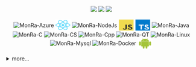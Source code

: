 <!--Hello
<h2><img src="https://emojis.slackmojis.com/emojis/images/1531849430/4246/blob-sunglasses.gif?1531849430" width="30"/> Hi 👋 , I'm MonRá! <img src="https://media.giphy.com/media/12oufCB0MyZ1Go/giphy.gif" width="50"></h2>
-->

<div>
  </p>
  <div align="center">
   <a href="https://www.facebook.com/ramon.chaib" target="_blank"><img src="https://img.shields.io/badge/-Facebook-%230077B5?style=for-the-badge&logo=facebook&logoColor=white" target="_blank"></a> 
  <a href="https://www.instagram.com/monrapps/" target="_blank"><img src="https://img.shields.io/badge/-Instagram-%23E4405F?style=for-the-badge&logo=instagram&logoColor=white" target="_blank"></a>
  <a href="https://www.linkedin.com/in/ramon-chaib-27007635/" target="_blank"><img src="https://img.shields.io/badge/-LinkedIn-%230077B5?style=for-the-badge&logo=linkedin&logoColor=white" target="_blank"></a>   
</div>
  
 <div style="display: inline_block" align="center"><br>
  <img align="center" alt="MonRa-Azure" height="30" width="40" src="https://cdn.jsdelivr.net/gh/devicons/devicon/icons/azure/azure-original.svg">
  <img align="center" alt="MonRa-React" height="30" width="40" src="https://raw.githubusercontent.com/devicons/devicon/master/icons/react/react-original.svg">
  <img align="center" alt="MonRa-NodeJs" height="30" width="40" src="https://cdn.jsdelivr.net/gh/devicons/devicon/icons/nodejs/nodejs-original.svg">
  <img align="center" alt="MonRa-Js" height="30" width="40" src="https://raw.githubusercontent.com/devicons/devicon/master/icons/javascript/javascript-original.svg">     <img align="center" alt="MonRa-Ts" height="30" width="40" src="https://raw.githubusercontent.com/devicons/devicon/master/icons/typescript/typescript-original.svg">
  <img align="center" alt="MonRa-Java" height="30" width="40" src="https://cdn.jsdelivr.net/gh/devicons/devicon/icons/java/java-original.svg">
  <img align="center" alt="MonRa-C" height="30" width="40" src="https://cdn.jsdelivr.net/gh/devicons/devicon/icons/c/c-original.svg">
  <img align="center" alt="MonRa-CS" height="30" width="40" src="https://cdn.jsdelivr.net/gh/devicons/devicon/icons/csharp/csharp-original.svg">
  <img align="center" alt="MonRa-Cpp" height="30" width="40" src="https://cdn.jsdelivr.net/gh/devicons/devicon/icons/cplusplus/cplusplus-original.svg">
  <img align="center" alt="MonRa-QT" height="30" width="40" src="https://cdn.jsdelivr.net/gh/devicons/devicon/icons/qt/qt-original.svg">
  <img align="center" alt="MonRa-Linux" height="30" width="40" src="https://cdn.jsdelivr.net/gh/devicons/devicon/icons/linux/linux-original.svg">
  <img align="center" alt="MonRa-Mysql" height="30" width="40" src="https://cdn.jsdelivr.net/gh/devicons/devicon/icons/mysql/mysql-original.svg">
  <img align="center" alt="MonRa-Docker" height="30" width="40" src="https://cdn.jsdelivr.net/gh/devicons/devicon/icons/docker/docker-original.svg">  
  <img align="center" alt="MonRa-Android" height="30" width="40" src="https://github.com/devicons/devicon/blob/master/icons/android/android-original.svg">
  
</div>
</a>

</br>
<!--
[![github activity graph](https://activity-graph.herokuapp.com/graph?username=monrapps&theme=chartreuse-dark)](https://github.com/monrapps/)
-->
<div>
<details>
      <summary>more...</summary>
      
<!--
### <img src="https://media.giphy.com/media/VgCDAzcKvsR6OM0uWg/giphy.gif" width="50"> A little more about me...  

```javascript
const monra = {
    pronouns: "He" | "Him",
    code: ["any"],
    askMeAbout: ["any"],
    technologies: {
        backEnd: {
            js: ["any"],
        },
        mobileApp: {
            native: ["Android Development"]
        },
        devOps: ["AWS", "Docker🐳", "Route53", "Nginx"],
        databases: ["mongo", "MySql", "sqlite"],
        misc: ["Firebase", "Socket.IO", "selenium", "open-cv", "php", "SuiteApp"]
    },
    architecture: ["Serverless Architecture", "Progressive web applications", "Single page applications"],
    currentFocus: "Building Robots to ease opertations",
    funFact: "There are two ways to write error-free programs; only the third one works"
};
```
-->

---
<!--START_SECTION:waka-->
![Code Time](http://img.shields.io/badge/Code%20Time-1%2C143%20hrs%2055%20mins-blue)

![Profile Views](http://img.shields.io/badge/Profile%20Views-0-blue)

![Lines of code](https://img.shields.io/badge/From%20Hello%20World%20I%27ve%20Written-3.2%20million%20lines%20of%20code-blue)

**🐱 My GitHub Data** 

> 📦 62.2 kB Used in GitHub's Storage 
 > 
> 🏆 1,712 Contributions in the Year 2025
 > 
> 🚫 Not Opted to Hire
 > 
> 📜 24 Public Repositories 
 > 
> 🔑 20 Private Repositories 
 > 
**I'm an Early 🐤** 

```text
🌞 Morning                9019 commits        ████████░░░░░░░░░░░░░░░░░   33.59 % 
🌆 Daytime                11619 commits       ███████████░░░░░░░░░░░░░░   43.27 % 
🌃 Evening                4069 commits        ████░░░░░░░░░░░░░░░░░░░░░   15.15 % 
🌙 Night                  2144 commits        ██░░░░░░░░░░░░░░░░░░░░░░░   07.98 % 
```
📅 **I'm Most Productive on Thursday** 

```text
Monday                   4963 commits        █████░░░░░░░░░░░░░░░░░░░░   18.48 % 
Tuesday                  4903 commits        █████░░░░░░░░░░░░░░░░░░░░   18.26 % 
Wednesday                5019 commits        █████░░░░░░░░░░░░░░░░░░░░   18.69 % 
Thursday                 5769 commits        █████░░░░░░░░░░░░░░░░░░░░   21.49 % 
Friday                   3809 commits        ████░░░░░░░░░░░░░░░░░░░░░   14.19 % 
Saturday                 1353 commits        █░░░░░░░░░░░░░░░░░░░░░░░░   05.04 % 
Sunday                   1035 commits        █░░░░░░░░░░░░░░░░░░░░░░░░   03.85 % 
```


📊 **This Week I Spent My Time On** 

```text
🕑︎ Time Zone: America/Sao_Paulo

💬 Programming Languages: 
Other                    4 hrs               ███████████░░░░░░░░░░░░░░   45.82 % 
Makefile                 1 hr 44 mins        █████░░░░░░░░░░░░░░░░░░░░   19.87 % 
YAML                     1 hr 6 mins         ███░░░░░░░░░░░░░░░░░░░░░░   12.68 % 
Docker                   23 mins             █░░░░░░░░░░░░░░░░░░░░░░░░   04.51 % 
TypeScript               21 mins             █░░░░░░░░░░░░░░░░░░░░░░░░   04.08 % 

🔥 Editors: 
VS Code                  8 hrs 44 mins       █████████████████████████   100.00 % 

🐱‍💻 Projects: 
gww-v6i                  3 hrs 9 mins        █████████░░░░░░░░░░░░░░░░   36.06 % 
gww-v6i_gridsafe_node    2 hrs 48 mins       ████████░░░░░░░░░░░░░░░░░   32.23 % 
buildroot                58 mins             ███░░░░░░░░░░░░░░░░░░░░░░   11.15 % 
wlm-backend              35 mins             ██░░░░░░░░░░░░░░░░░░░░░░░   06.84 % 
Unknown Project          31 mins             █░░░░░░░░░░░░░░░░░░░░░░░░   05.92 % 

💻 Operating System: 
WSL                      8 hrs 13 mins       ████████████████████████░   94.08 % 
Windows                  31 mins             █░░░░░░░░░░░░░░░░░░░░░░░░   05.92 % 
```

**I Mostly Code in C++** 

```text
Java                     9 repos             ███░░░░░░░░░░░░░░░░░░░░░░   10.84 % 
Python                   8 repos             ██░░░░░░░░░░░░░░░░░░░░░░░   09.64 % 
JavaScript               7 repos             ██░░░░░░░░░░░░░░░░░░░░░░░   08.43 % 
Shell                    5 repos             ██░░░░░░░░░░░░░░░░░░░░░░░   06.02 % 
HTML                     5 repos             ██░░░░░░░░░░░░░░░░░░░░░░░   06.02 % 
```



**Timeline**

![Lines of Code chart](https://raw.githubusercontent.com/monrapps/monrapps/master/assets/bar_graph.png)


 Last Updated on 12/05/2025 15:55:36 UTC
<!--END_SECTION:waka-->
